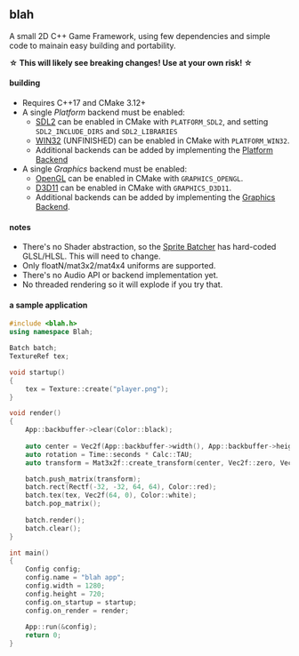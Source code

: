 ﻿## blah
A small 2D C++ Game Framework, using few dependencies and simple code to mainain easy building and portability.

**☆ This will likely see breaking changes! Use at your own risk! ☆**

#### building
 - Requires C++17 and CMake 3.12+
 - A single *Platform* backend must be enabled:
	- [SDL2](https://github.com/NoelFB/blah/blob/master/src/internal/platform_sdl2.cpp) can be enabled in CMake with `PLATFORM_SDL2`, and setting `SDL2_INCLUDE_DIRS` and `SDL2_LIBRARIES`
	- [WIN32](https://github.com/NoelFB/blah/blob/master/src/internal/platform_win32.cpp) (UNFINISHED) can be enabled in CMake with `PLATFORM_WIN32`.
	- Additional backends can be added by implementing the [Platform Backend](https://github.com/NoelFB/blah/blob/master/src/internal/platform.h)
 - A single *Graphics* backend must be enabled:
	- [OpenGL](https://github.com/NoelFB/blah/blob/master/src/internal/graphics_gl.cpp) can be enabled in CMake with `GRAPHICS_OPENGL`.
	- [D3D11](https://github.com/NoelFB/blah/blob/master/src/internal/graphics_d3d11.cpp) can be enabled in CMake with `GRAPHICS_D3D11`.
	- Additional backends can be added by implementing the [Graphics Backend](https://github.com/NoelFB/blah/blob/master/src/internal/graphics.h).
 
#### notes
 - There's no Shader abstraction, so the [Sprite Batcher](https://github.com/NoelFB/blah/blob/master/src/graphics/batch.cpp) has hard-coded GLSL/HLSL. This will need to change.
 - Only floatN/mat3x2/mat4x4 uniforms are supported.
 - There's no Audio API or backend implementation yet.
 - No threaded rendering so it will explode if you try that.

#### a sample application

```cpp
#include <blah.h>
using namespace Blah;

Batch batch;
TextureRef tex;

void startup()
{
	tex = Texture::create("player.png");
}

void render()
{
	App::backbuffer->clear(Color::black);
	
	auto center = Vec2f(App::backbuffer->width(), App::backbuffer->height()) / 2;
	auto rotation = Time::seconds * Calc::TAU;
	auto transform = Mat3x2f::create_transform(center, Vec2f::zero, Vec2f::one, rotation);

	batch.push_matrix(transform);
	batch.rect(Rectf(-32, -32, 64, 64), Color::red);
	batch.tex(tex, Vec2f(64, 0), Color::white);
	batch.pop_matrix();
	
	batch.render();
	batch.clear();
}

int main()
{
	Config config;
	config.name = "blah app";
	config.width = 1280;
	config.height = 720;
	config.on_startup = startup;
	config.on_render = render;
	
	App::run(&config);
	return 0;
}

```
